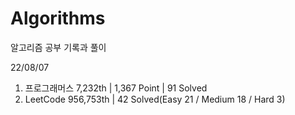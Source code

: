 # Algorithms

알고리즘 공부 기록과 풀이

22/08/07

1. 프로그래머스 7,232th | 1,367 Point | 91 Solved
2. LeetCode 956,753th | 42 Solved(Easy 21 / Medium 18 / Hard 3)
